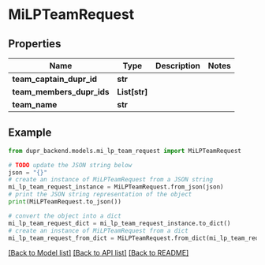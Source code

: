 # MiLPTeamRequest


## Properties

Name | Type | Description | Notes
------------ | ------------- | ------------- | -------------
**team_captain_dupr_id** | **str** |  | 
**team_members_dupr_ids** | **List[str]** |  | 
**team_name** | **str** |  | 

## Example

```python
from dupr_backend.models.mi_lp_team_request import MiLPTeamRequest

# TODO update the JSON string below
json = "{}"
# create an instance of MiLPTeamRequest from a JSON string
mi_lp_team_request_instance = MiLPTeamRequest.from_json(json)
# print the JSON string representation of the object
print(MiLPTeamRequest.to_json())

# convert the object into a dict
mi_lp_team_request_dict = mi_lp_team_request_instance.to_dict()
# create an instance of MiLPTeamRequest from a dict
mi_lp_team_request_from_dict = MiLPTeamRequest.from_dict(mi_lp_team_request_dict)
```
[[Back to Model list]](../README.md#documentation-for-models) [[Back to API list]](../README.md#documentation-for-api-endpoints) [[Back to README]](../README.md)


